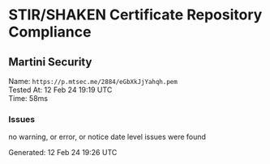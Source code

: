# STIR/SHAKEN Certificate Repository Compliance

## Martini Security

Name: `https://p.mtsec.me/2884/eGbXkJjYahqh.pem`\
Tested At: 12 Feb 24 19:19 UTC\
Time: 58ms

### Issues

no warning, or error, or notice date level issues were found

Generated: 12 Feb 24 19:26 UTC